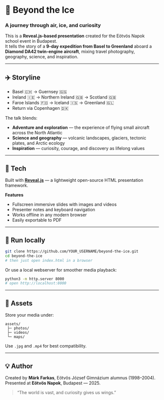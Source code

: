 # 🧭 Beyond the Ice  
### A journey through air, ice, and curiosity

This is a **Reveal.js-based presentation** created for the Eötvös Napok school event in Budapest.  
It tells the story of a **9-day expedition from Basel to Greenland** aboard a **Diamond DA42 twin-engine aircraft**, mixing travel photography, geography, science, and inspiration.

---

## ✈️ Storyline
- Basel 🇨🇭 → Guernsey 🇬🇬  
- Ireland 🇮🇪 → Northern Ireland 🇬🇧 → Scotland 🇬🇧  
- Faroe Islands 🇫🇴 → Iceland 🇮🇸 → Greenland 🇬🇱  
- Return via Copenhagen 🇩🇰

The talk blends:
- **Adventure and exploration** — the experience of flying small aircraft across the North Atlantic  
- **Science and geography** — volcanic landscapes, glaciers, tectonic plates, and Arctic ecology  
- **Inspiration** — curiosity, courage, and discovery as lifelong values

---

## 🧰 Tech
Built with **[Reveal.js](https://revealjs.com/)** — a lightweight open-source HTML presentation framework.

**Features**
- Fullscreen immersive slides with images and videos  
- Presenter notes and keyboard navigation  
- Works offline in any modern browser  
- Easily exportable to PDF  

---

## 🚀 Run locally
```bash
git clone https://github.com/YOUR_USERNAME/beyond-the-ice.git
cd beyond-the-ice
# then just open index.html in a browser
````

Or use a local webserver for smoother media playback:

```bash
python3 -m http.server 8000
# open http://localhost:8000
```

---

## 📸 Assets

Store your media under:

```
assets/
 ├─ photos/
 ├─ videos/
 └─ maps/
```

Use `.jpg` and `.mp4` for best compatibility.

---

## 💡 Author

Created by **Márk Farkas**, Eötvös József Gimnázium alumnus (1998–2004).
Presented at **Eötvös Napok**, Budapest — 2025.

> “The world is vast, and curiosity gives us wings.”
